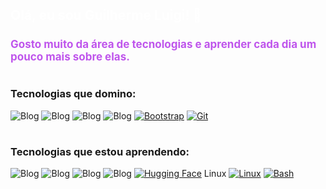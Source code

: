 <H2 style="color:white; ">Olá, eu sou Guilherme Luigi! 👋</H2> 

<H4 style="color:#bf55ec; font-size:17px">Gosto muito da área de tecnologias e aprender cada dia um pouco mais sobre elas.</H4>



#

### Tecnologias que domino:

![Blog](https://img.shields.io/badge/JavaScript-F7DF1E?style=for-the-badge&logo=javascript&logoColor=black) ![Blog](https://img.shields.io/badge/HTML5-E34F26?style=for-the-badge&logo=html5&logoColor=white) ![Blog](https://img.shields.io/badge/CSS3-1572B6?style=for-the-badge&logo=css3&logoColor=white) ![Blog](https://img.shields.io/badge/Python-14354C?style=for-the-badge&logo=python&logoColor=white) [![Bootstrap](https://img.shields.io/badge/Bootstrap-7952B3?logo=bootstrap&logoColor=fff)](#) [![Git](https://img.shields.io/badge/Git-F05032?logo=git&logoColor=fff)](#)


#
### Tecnologias que estou aprendendo:
![Blog](https://img.shields.io/badge/Node.js-43853D?style=for-the-badge&logo=node.js&logoColor=white) ![Blog](https://img.shields.io/badge/Express.js-404D59?style=for-the-badge) ![Blog]( 	https://img.shields.io/badge/MySQL-00000F?style=for-the-badge&logo=mysql&logoColor=white) ![Blog](https://img.shields.io/badge/MongoDB-4EA94B?style=for-the-badge&logo=mongodb&logoColor=white) [![Hugging Face](https://img.shields.io/badge/Hugging%20Face-FFD21E?logo=huggingface&logoColor=000)](#) Linux 	[![Linux](https://img.shields.io/badge/Linux-FCC624?logo=linux&logoColor=black)](#) [![Bash](https://img.shields.io/badge/Bash-4EAA25?logo=gnubash&logoColor=fff)](#)
